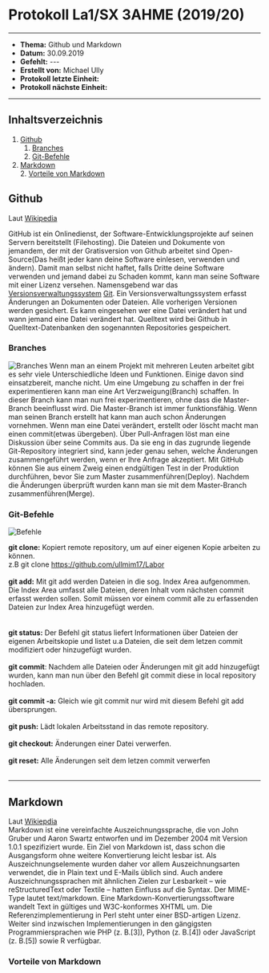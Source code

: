 # Protokoll La1/SX 3AHME (2019/20)
--------------------------------------------------
  * **Thema:** Github und Markdown
  * **Datum:** 30.09.2019
  * **Gefehlt:** ---
  * **Erstellt von:** Michael Ully
  * **Protokoll letzte Einheit:**
  * **Protokoll nächste Einheit:** 
  --------------------------------------------------
  ## Inhaltsverzeichnis
  1. [Github](#github)
     1. [Branches](#branches)
     1. [Git-Befehle](#git-befehle)
  2. [Markdown](#markdown)<br>
     2. [Vorteile von Markdown](#vorteilevonmarkdown)


  ## Github 
  Laut [Wikipedia](https://de.wikipedia.org/wiki/GitHub)

  GitHub ist ein Onlinedienst, der Software-Entwicklungsprojekte auf seinen Servern bereitstellt (Filehosting). Die Dateien und Dokumente von jemandem, der mit der Gratisversion von Github arbeitet sind Open-Source(Das heißt jeder kann deine Software einlesen, verwenden und ändern). Damit man selbst nicht haftet, falls Dritte deine Software verwenden und jemand dabei zu Schaden kommt, kann man seine Software mit einer Lizenz versehen. Namensgebend war das [Versionsverwaltungssystem](https://de.wikipedia.org/wiki/Versionsverwaltung) [Git](https://de.wikipedia.org/wiki/Git). Ein Versionsverwaltungssystem erfasst Änderungen an Dokumenten oder Dateien. Alle vorherigen Versionen werden gesichert. Es kann eingesehen wer eine Datei verändert hat und wann jemand eine Datei verändert hat. Quelltext wird bei Github in Quelltext-Datenbanken den sogenannten Repositories gespeichert.
  ### Branches
  ![Branches](https://guides.github.com/activities/hello-world/branching.png)
Wenn man an einem Projekt mit mehreren Leuten arbeitet gibt es sehr viele Unterschiedliche Ideen und Funktionen. Einige davon sind einsatzbereit, manche nicht. Um eine Umgebung zu schaffen in der frei experimentieren kann man eine Art Verzweigung(Branch) schaffen. In dieser Branch kann man nun frei experimentieren, ohne dass die Master-Branch beeinflusst wird. Die Master-Branch ist immer funktionsfähig. Wenn man seinen Branch erstellt hat kann man auch schon Änderungen vornehmen. Wenn man eine Datei verändert, erstellt oder löscht macht man einen commit(etwas übergeben). Über Pull-Anfragen löst man  eine Diskussion über seine Commits aus. Da sie eng in das zugrunde liegende Git-Repository integriert sind, kann jeder genau sehen, welche Änderungen zusammengeführt werden, wenn er Ihre Anfrage akzeptiert. Mit GitHub können Sie aus einem Zweig einen endgültigen Test in der Produktion durchführen, bevor Sie zum Master zusammenführen(Deploy). Nachdem die Änderungen überprüft wurden kann man sie mit dem Master-Branch zusammenführen(Merge).

 ### Git-Befehle
 ![Befehle](https://i.pinimg.com/originals/cd/7c/15/cd7c15691839a4eaf41c71274f7ae98c.png)
 
 **git clone:** Kopiert remote repository, um auf einer eigenen Kopie arbeiten zu können.<br> z.B git clone https://github.com/ullmim17/Labor <br><br>
 **git add:** Mit git add werden Dateien in die sog. Index Area aufgenommen. Die Index Area umfasst alle Dateien, deren Inhalt vom nächsten commit erfasst werden sollen. Somit müssen vor einem commit alle zu erfassenden Dateien zur Index Area hinzugefügt werden.<br><br><br>
 **git status:** Der Befehl git status liefert Informationen über Dateien der eigenen Arbeitskopie und listet u.a Dateien, die seit dem letzen commit modifiziert oder hinzugefügt wurden. <br><br>
 **git commit**: Nachdem alle Dateien oder Änderungen mit git add hinzugefügt wurden, kann man nun über den Befehl git commit diese in local repository hochladen.<br><br>
 **git commit -a:** Gleich wie git commit nur wird mit diesem Befehl git add übersprungen.<br><br>
 **git push:** Lädt lokalen Arbeitsstand in das remote repository.<br><br>
 **git checkout:** Änderungen einer Datei verwerfen.<br><br>
 **git reset:** Alle Änderungen seit dem letzen commit verwerfen<br><br>
 
  ------------------------------------------------------------------------------------------
  ## Markdown
  Laut [Wikiepdia](https://de.wikipedia.org/wiki/Markdown)<br>
  Markdown ist eine vereinfachte Auszeichnungssprache, die von John Gruber und Aaron Swartz entworfen und im Dezember 2004 mit Version 1.0.1 spezifiziert wurde. Ein Ziel von Markdown ist, dass schon die Ausgangsform ohne weitere Konvertierung leicht lesbar ist. Als Auszeichnungselemente wurden daher vor allem Auszeichnungsarten verwendet, die in Plain text und E-Mails üblich sind. Auch andere Auszeichnungssprachen mit ähnlichen Zielen zur Lesbarkeit – wie reStructuredText oder Textile – hatten Einfluss auf die Syntax. Der MIME-Type lautet text/markdown.
Eine Markdown-Konvertierungssoftware wandelt Text in gültiges und W3C-konformes XHTML um. Die Referenzimplementierung in Perl steht unter einer BSD-artigen Lizenz. Weiter sind inzwischen Implementierungen in den gängigsten Programmiersprachen wie PHP (z. B.[3]), Python (z. B.[4]) oder JavaScript (z. B.[5]) sowie R verfügbar.

  ### Vorteile von Markdown
